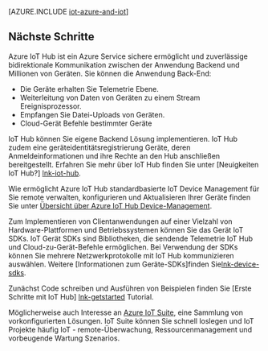 <properties
 pageTitle="Azure-Lösungen für Internet der Dinge | Microsoft Azure"
 description="Eine Übersicht über IoT Azure sowie ein Beispiel Lösungsarchitektur Beziehung Azure IoT Hub, Geräte-SDKs und vorkonfigurierte Lösung"
 services="iot-hub"
 documentationCenter=""
 authors="dominicbetts"
 manager="timlt"
 editor=""/>

<tags
 ms.service="iot-hub"
 ms.devlang="na"
 ms.topic="get-started-article"
 ms.tgt_pltfrm="na"
 ms.workload="na"
 ms.date="10/05/2016"
 ms.author="dobett"/>

[AZURE.INCLUDE [iot-azure-and-iot](../../includes/iot-azure-and-iot.md)]

## <a name="next-steps"></a>Nächste Schritte

Azure IoT Hub ist ein Azure Service sichere ermöglicht und zuverlässige bidirektionale Kommunikation zwischen der Anwendung Backend und Millionen von Geräten. Sie können die Anwendung Back-End:

- Die Geräte erhalten Sie Telemetrie Ebene.
- Weiterleitung von Daten von Geräten zu einem Stream Ereignisprozessor.
- Empfangen Sie Datei-Uploads von Geräten.
- Cloud-Gerät Befehle bestimmter Geräte

IoT Hub können Sie eigene Backend Lösung implementieren. IoT Hub zudem eine geräteidentitätsregistrierung Geräte, deren Anmeldeinformationen und ihre Rechte an den Hub anschließen bereitgestellt. Erfahren Sie mehr über IoT Hub finden Sie unter [Neuigkeiten IoT Hub?] [lnk-iot-hub].

Wie ermöglicht Azure IoT Hub standardbasierte IoT Device Management für Sie remote verwalten, konfigurieren und Aktualisieren Ihrer Geräte finden Sie unter [Übersicht über Azure IoT Hub Device-Management][lnk-device-management].

Zum Implementieren von Clientanwendungen auf einer Vielzahl von Hardware-Plattformen und Betriebssystemen können Sie das Gerät IoT SDKs. IoT Gerät SDKs sind Bibliotheken, die sendende Telemetrie IoT Hub und Cloud-zu-Gerät-Befehle ermöglichen. Bei Verwendung der SDKs können Sie mehrere Netzwerkprotokolle mit IoT Hub kommunizieren auswählen. Weitere [Informationen zum Geräte-SDKs]finden Sie[lnk-device-sdks].

Zunächst Code schreiben und Ausführen von Beispielen finden Sie [Erste Schritte mit IoT Hub] [ lnk-getstarted] Tutorial.

Möglicherweise auch Interesse an [Azure IoT Suite][lnk-iot-suite], eine Sammlung von vorkonfigurierten Lösungen. IoT Suite können Sie schnell loslegen und IoT Projekte häufig IoT - remote-Überwachung, Ressourcenmanagement und vorbeugende Wartung Szenarios.

[lnk-getstarted]: iot-hub-csharp-csharp-getstarted.md
[lnk-device-sdks]: https://github.com/Azure/azure-iot-sdks/blob/master/readme.md
[lnk-iot-hub]: iot-hub-what-is-iot-hub.md
[lnk-iot-suite]: https://azure.microsoft.com/documentation/suites/iot-suite/
[lnk-iotdev]: https://azure.microsoft.com/develop/iot/
[lnk-device-management]: iot-hub-device-management-overview.md